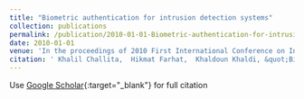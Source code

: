```yaml
---
title: "Biometric authentication for intrusion detection systems"
collection: publications
permalink: /publication/2010-01-01-Biometric-authentication-for-intrusion-detection-systems
date: 2010-01-01
venue: 'In the proceedings of 2010 First International Conference on Integrated Intelligent Computing'
citation: ' Khalil Challita,  Hikmat Farhat,  Khaldoun Khaldi, &quot;Biometric authentication for intrusion detection systems.&quot; In the proceedings of 2010 First International Conference on Integrated Intelligent Computing, 2010.'
---
```

Use [Google Scholar](https://scholar.google.com/scholar?q=Biometric+authentication+for+intrusion+detection+systems){:target="_blank"} for full citation